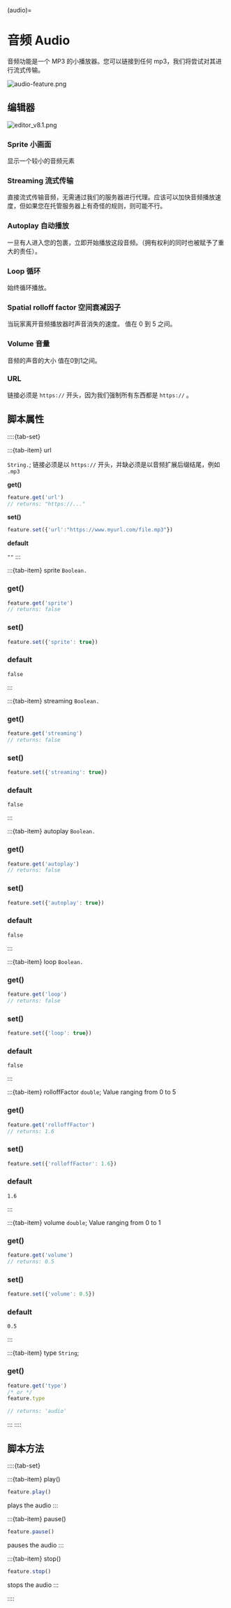 (audio)=
# 音频 Audio

音频功能是一个 MP3 的小播放器。您可以链接到任何 mp3，我们将尝试对其进行流式传输。

![audio-feature.png](https://wiki.cryptovoxels.com/audio-feature.png)

## 编辑器

![editor_v8.1.png](https://wiki.cryptovoxels.com/features/[audio]editor_v8.1.png)

### Sprite 小画面

显示一个较小的音频元素

### Streaming 流式传输

直接流式传输音频，无需通过我们的服务器进行代理。应该可以加快音频播放速度，但如果您在托管服务器上有奇怪的规则，则可能不行。

### Autoplay  自动播放

一旦有人进入您的包裹，立即开始播放这段音频。（拥有权利的同时也被赋予了重大的责任）。

### Loop 循环

始终循环播放。

### Spatial rolloff factor 空间衰减因子

当玩家离开音频播放器时声音消失的速度。
值在 0 到 5 之间。

### Volume 音量

音频的声音的大小
值在0到1之间。

### URL

链接必须是 `https://` 开头，因为我们强制所有东西都是  `https://` 。

## 脚本属性
::::{tab-set}

:::{tab-item} url

`String.`; 链接必须是以 `https://` 开头，并缺必须是以音频扩展后缀结尾，例如 `.mp3`

**get()**

```js
feature.get('url')
// returns: "https://..."
```

**set()**

```js
feature.set({'url':"https://www.myurl.com/file.mp3"})
```

**default**

`""`
:::

:::{tab-item} sprite
`Boolean.`

### get()

```js
feature.get('sprite')
// returns: false
```

### set()

```js
feature.set({'sprite': true})
```

### default

`false`

:::

:::{tab-item} streaming
`Boolean.`

### get()

```js
feature.get('streaming')
// returns: false
```

### set()

```js
feature.set({'streaming': true})
```
### default

`false`

:::

:::{tab-item} autoplay
`Boolean.`

### get()

```js
feature.get('autoplay')
// returns: false
```

### set()

```js
feature.set({'autoplay': true})
```
### default

`false`

:::

:::{tab-item} loop
`Boolean.`

### get()

```js
feature.get('loop')
// returns: false
```

### set()

```js
feature.set({'loop': true})
```

### default

`false`

:::

:::{tab-item} rolloffFactor
`double`; Value ranging from 0 to 5

### get()

```js
feature.get('rolloffFactor')
// returns: 1.6
```

### set()

```js
feature.set({'rolloffFactor': 1.6})
```

### default
`1.6`

:::

:::{tab-item} volume
`double`; Value ranging from 0 to 1

### get()

```js
feature.get('volume')
// returns: 0.5
```

### set()

```js
feature.set({'volume': 0.5})
```

### default
`0.5`

:::

:::{tab-item} type
`String`;

### get()

```js
feature.get('type')
/* or */
feature.type

// returns: 'audio'
```

:::
::::

## 脚本方法

::::{tab-set}

:::{tab-item} play()
```js
feature.play()
```
plays the audio
:::

:::{tab-item} pause()
```js
feature.pause()
```
pauses the audio
:::

:::{tab-item} stop()
```js
feature.stop()
```
stops the audio
:::

::::